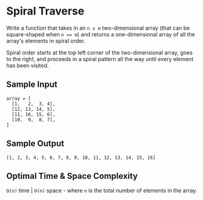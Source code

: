 # Spiral Traverse

Write a function that takes in an `n x m` two-dimensional array (that can be square-shaped when `n == m`) and returns a one-dimensional array of all the array's elements in spiral order.

Spiral order starts at the top left corner of the two-dimensional array, goes to the right, and proceeds in a spiral pattern all the way until every element has been visited.

## Sample Input

```plaintext
array = [
  [1,   2,  3, 4],
  [12, 13, 14, 5],
  [11, 16, 15, 6],
  [10,  9,  8, 7],
]
```

## Sample Output

```plaintext
[1, 2, 3, 4, 5, 6, 7, 8, 9, 10, 11, 12, 13, 14, 15, 16]
```

## Optimal Time & Space Complexity

`O(n)` time | `O(n)` space - where `n` is the total number of elements in the array.
